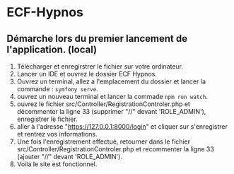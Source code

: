 # ECF-Hypnos
## Démarche lors du premier lancement de l'application. (local)
1. Télécharger et enregirstrer le fichier sur votre ordinateur.
2. Lancer un IDE et ouvrez le dossier ECF Hypnos.
3. Ouvrez un terminal, allez a l'emplacement du dossier et lancer la commande : `symfony serve`.
4. ouvrez un nouveau terminal et lancer la commade `npm run watch`.
5. ouvrez le fichier src/Controller/RegistrationControler.php et décommenter la ligne 33 (supprimer "//" devant 'ROLE_ADMIN'), enregistrer le fichier.
6. aller à l'adresse "https://127.0.0.1:8000/login" et cliquer sur s'enregistrer et rentrez vos informations.
7. Une fois l'enregistrement effectué, retourner dans le fichier src/Controller/RegistrationControler.php et recommenter la ligne 33 (ajouter "//" devant 'ROLE_ADMIN').
8. Voila le site est fonctionnel.
